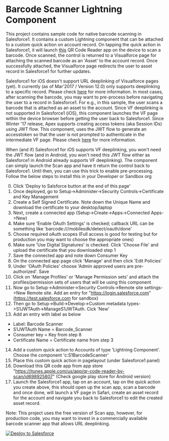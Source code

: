 Barcode Scanner Lightning Component
===================================
This project contains sample code for native barcode scanning in Salesforce1. It contains a custom Lightning component that can be attached to a custom quick action on account record. On tapping the quick action in Salesforce1, it will launch <a href="https://itunes.apple.com/us/app/qr-code-reader-by-scan/id698925807">this</a> QR Code Reader app on the device to scan a barcode. Once scanned, the control is returned to a Visualforce page for attaching the scanned barcode as an 'Asset' to the account record. Once successfully attached, the Visualforce page redirects the user to asset record in Salesforce1 for further updates.

Salesforce1 for iOS doesn't support URL deeplinking of Visualforce pages (yet). It currently (as of Mar'2017 / Version 12.0) only supports deeplinking to a specific record. Please check <a href="https://resources.docs.salesforce.com/sfdc/pdf/salesforce1_url_schemes.pdf">here</a> for more information.
In most cases, after scanning the barcode, you may want to pre-process before navigating the user to a record in Salesforce1. For e.g., in this sample, the user scans a barcode that is attached as an asset to the account. Since VF deeplinking is not supported in Salesforce1 (iOS), this component launches the VF page within the device browser before getting the user back to Salesforce1. Since Winter '17 release, Apex supports creating access tokens (aka Session IDs) using JWT flow. This component, uses the JWT flow to generate an accesstoken so that the user is not prompted to authenticate in the intermediate VF page. Please check <a href="https://developer.salesforce.com/docs/atlas.en-us.apexcode.meta/apexcode/apex_class_Auth_JWT.htm">here</a> for more information.

When (and if) Salesforce1 for iOS supports VF deeplinking, you won't need the JWT flow (and in Android, you won't need this JWT flow either as Salesforce1 in Android already supports VF deeplinking). The component can simply launch the Scan app and have it return the control back to Salesforce1. Until then, you can use this trick to enable pre-processing. Follow the below steps to install this in your Developer or Sandbox org

0. Click 'Deploy to Salsforce button at the end of this page'
1. Once deployed, go to Setup->Administer->Security Controls->Certificate and Key Management
2. Create a Self Signed Certificate. Note down the Unique Name and download the certificate to your desktop/laptop
3. Next, create a connected app (Setup->Create->Apps->Connected Apps->New)
4. Make sure 'Enable OAuth Settings' is checked; callback URL can be something like 'barcode:///mobilesdk/detect/oauth/done'
5. Choose required oAuth scopes (Full access is good for testing but for production you may want to choose the appropriate ones)
6. Make sure 'Use Digital Signatures' is checked. Click 'Choose File' and upload the certificate that you downloaded step 1
7. Save the connected app and note down Consumer Key
8. On the connected app page click 'Manage' and then click 'Edit Policies'
9. Under 'OAuth Policies' choose 'Admin approved users are pre-authorized'. Save
10. Click on 'Manage Profiles' or 'Manage Permission sets' and attach the profiles/permission sets of users that will be using this component
11. Now go to Setup->Administer->Security Controls->Remote site settings->New Remote site. Add an entry for "https://login.salesforce.com" (https://test.salesforce.com for sandbox)
12. Then go to Setup->Build->Develop->Custom metadata types->S1JWTAuth->ManageS1JWTAuth. Cick 'New'
13. Add an entry with label as below 
  * Label: Barcode Scanner
  * S1JWTAuth Name = Barcode_Scanner
  * Consumer key = Key from step 8
  * Certificate Name = Certificate name from step 3
14. Add a custom quick action to Accounts of type 'Lightning Component'. Choose the component 'c:S1BarcodeScanner'
15. Place this custom quick action in pagelayout (under Salesforce1 panel)
16. Download this QR code app from app store "https://itunes.apple.com/us/app/qr-code-reader-by-scan/id698925807" (Check google play store for Android version)
17. Launch the Salesforce1 app, tap on an account, tap on the quick action you create above, this should open up the scan app, scan a barcode and once done, will launch a VF page in Safari, create an asset record for the account and navigate you back to Salesforce1 to edit the created asset record.

Note: This project uses the free version of Scan app, however, for production code, you may want to invest in a commercially available barcode scanner app that allows URL deeplinking.

<a href="https://githubsfdeploy.herokuapp.com?">
  <img alt="Deploy to Salesforce"
       src="https://raw.githubusercontent.com/afawcett/githubsfdeploy/master/deploy.png">
</a>